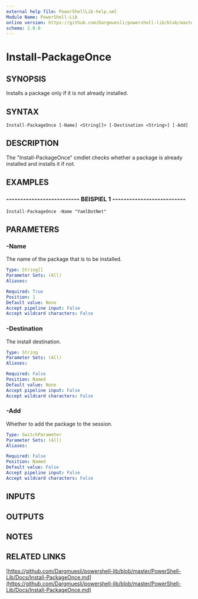 ```yaml
---
external help file: PowerShellLib-help.xml
Module Name: PowerShell-Lib
online version: https://github.com/Dargmuesli/powershell-lib/blob/master/PowerShell-Lib/Docs/Install-PackageOnce.md
schema: 2.0.0
---
```


# Install-PackageOnce

## SYNOPSIS
Installs a package only if it is not already installed.

## SYNTAX

```
Install-PackageOnce [-Name] <String[]> [-Destination <String>] [-Add]
```

## DESCRIPTION
The "Install-PackageOnce" cmdlet checks whether a package is already installed and installs it if not.

## EXAMPLES

### -------------------------- BEISPIEL 1 --------------------------
```
Install-PackageOnce -Name "YamlDotNet"
```

## PARAMETERS

### -Name
The name of the package that is to be installed.

```yaml
Type: String[]
Parameter Sets: (All)
Aliases: 

Required: True
Position: 1
Default value: None
Accept pipeline input: False
Accept wildcard characters: False
```

### -Destination
The install destination.

```yaml
Type: String
Parameter Sets: (All)
Aliases: 

Required: False
Position: Named
Default value: None
Accept pipeline input: False
Accept wildcard characters: False
```

### -Add
Whether to add the package to the session.

```yaml
Type: SwitchParameter
Parameter Sets: (All)
Aliases: 

Required: False
Position: Named
Default value: False
Accept pipeline input: False
Accept wildcard characters: False
```

## INPUTS

## OUTPUTS

## NOTES

## RELATED LINKS

[https://github.com/Dargmuesli/powershell-lib/blob/master/PowerShell-Lib/Docs/Install-PackageOnce.md](https://github.com/Dargmuesli/powershell-lib/blob/master/PowerShell-Lib/Docs/Install-PackageOnce.md)


